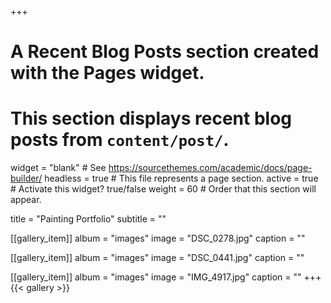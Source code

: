 +++
# A Recent Blog Posts section created with the Pages widget.
# This section displays recent blog posts from `content/post/`.

widget = "blank"  # See https://sourcethemes.com/academic/docs/page-builder/
headless = true  # This file represents a page section.
active = true  # Activate this widget? true/false
weight = 60  # Order that this section will appear.

title = "Painting Portfolio"
subtitle = ""

[[gallery_item]]
  album = "images"
  image = "DSC_0278.jpg"
  caption = ""

[[gallery_item]]
  album = "images"
  image = "DSC_0441.jpg"
  caption = ""

[[gallery_item]]
  album = "images"
  image = "IMG_4917.jpg"
  caption = ""
+++
{{< gallery >}}
